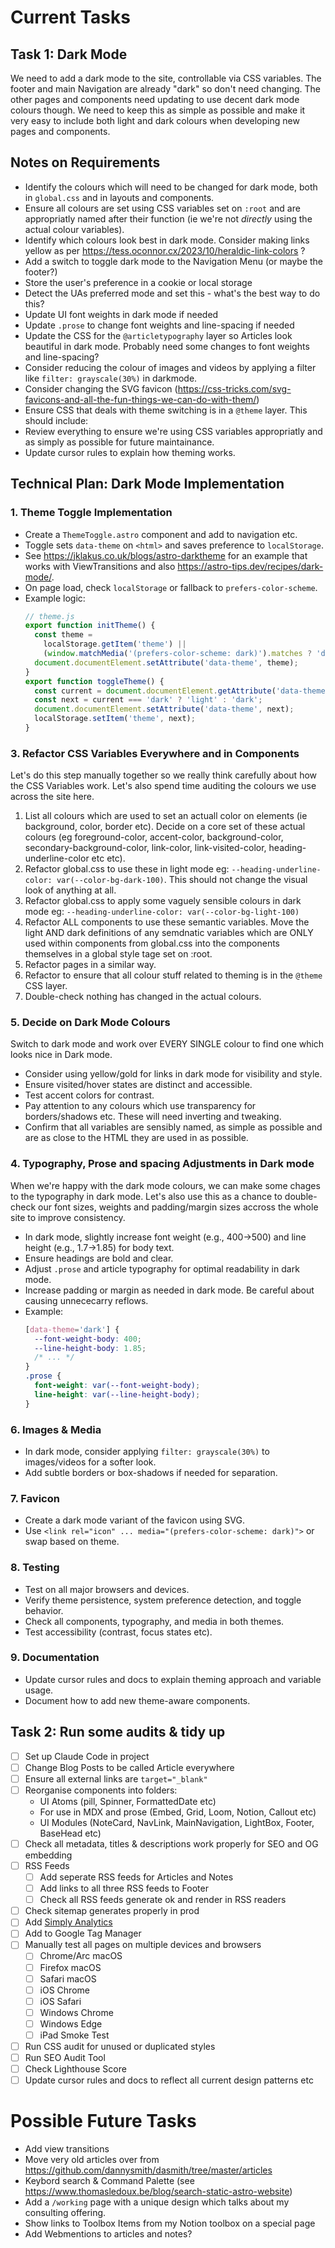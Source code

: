 # Current Tasks

## Task 1: Dark Mode

We need to add a dark mode to the site, controllable via CSS variables. The footer and main Navigation are already "dark" so don't need changing. The other pages and components need updating to use decent dark mode colours though. We need to keep this as simple as possible and make it very easy to include both light and dark colours when developing new pages and components.

## Notes on Requirements

- Identify the colours which will need to be changed for dark mode, both in `global.css` and in layouts and components.
- Ensure all colours are set using CSS variables set on `:root` and are appropriatly named after their function (ie we're not _directly_ using the actual colour variables).
- Identify which colours look best in dark mode. Consider making links yellow as per https://tess.oconnor.cx/2023/10/heraldic-link-colors ?
- Add a switch to toggle dark mode to the Navigation Menu (or maybe the footer?)
- Store the user's preference in a cookie or local storage
- Detect the UAs preferred mode and set this - what's the best way to do this?
- Update UI font weights in dark mode if needed
- Update `.prose` to change font weights and line-spacing if needed
- Update the CSS for the `@articletypography` layer so Articles look beautiful in dark mode. Probably need some changes to font weights and line-spacing?
- Consider reducing the colour of images and videos by applying a filter like `filter: grayscale(30%)` in darkmode.
- Consider changing the SVG favicon (https://css-tricks.com/svg-favicons-and-all-the-fun-things-we-can-do-with-them/)
- Ensure CSS that deals with theme switching is in a `@theme` layer.
  This should include:
- Review everything to ensure we're using CSS variables appropriatly and as simply as possible for future maintainance.
- Update cursor rules to explain how theming works.

## Technical Plan: Dark Mode Implementation

### 1. Theme Toggle Implementation

- Create a `ThemeToggle.astro` component and add to navigation etc.
- Toggle sets `data-theme` on `<html>` and saves preference to `localStorage`.
- See https://jklakus.co.uk/blogs/astro-darktheme for an example that works with ViewTransitions and also https://astro-tips.dev/recipes/dark-mode/.
- On page load, check `localStorage` or fallback to `prefers-color-scheme`.
- Example logic:
  ```js
  // theme.js
  export function initTheme() {
    const theme =
      localStorage.getItem('theme') ||
      (window.matchMedia('(prefers-color-scheme: dark)').matches ? 'dark' : 'light');
    document.documentElement.setAttribute('data-theme', theme);
  }
  export function toggleTheme() {
    const current = document.documentElement.getAttribute('data-theme');
    const next = current === 'dark' ? 'light' : 'dark';
    document.documentElement.setAttribute('data-theme', next);
    localStorage.setItem('theme', next);
  }
  ```

### 3. Refactor CSS Variables Everywhere and in Components

Let's do this step manually together so we really think carefully about how the CSS Variables work.
Let's also spend time auditing the colours we use across the site here.

1. List all colours which are used to set an actuall color on elements (ie background, color, border etc). Decide on a core set of these actual colours (eg foreground-color, accent-color, background-color, secondary-background-color, link-color, link-visited-color, heading-underline-color etc etc).
2. Refactor global.css to use these in light mode eg: `--heading-underline-color: var(--color-bg-dark-100)`. This should not change the visual look of anything at all.
3. Refactor global.css to apply some vaguely sensible colours in dark mode eg: `--heading-underline-color: var(--color-bg-light-100)`
4. Refactor ALL components to use these semantic variables. Move the light AND dark definitions of any semdnatic variables which are ONLY used within components from global.css into the components themselves in a global style tage set on :root.
5. Refactor pages in a similar way.
6. Refactor to ensure that all colour stuff related to theming is in the `@theme` CSS layer.
7. Double-check nothing has changed in the actual colours.

### 5. Decide on Dark Mode Colours

Switch to dark mode and work over EVERY SINGLE colour to find one which looks nice in Dark mode.

- Consider using yellow/gold for links in dark mode for visibility and style.
- Ensure visited/hover states are distinct and accessible.
- Test accent colors for contrast.
- Pay attention to any colours which use transparency for borders/shadows etc. These will need inverting and tweaking.
- Confirm that all variables are sensibly named, as simple as possible and are as close to the HTML they are used in as possible.

### 4. Typography, Prose and spacing Adjustments in Dark mode

When we're happy with the dark mode colours, we can make some chages to the typography in dark mode.
Let's also use this as a chance to double-check our font sizes, weights and padding/margin sizes accross the whole site to improve consistency.

- In dark mode, slightly increase font weight (e.g., 400→500) and line height (e.g., 1.7→1.85) for body text.
- Ensure headings are bold and clear.
- Adjust `.prose` and article typography for optimal readability in dark mode.
- Increase padding or margin as needed in dark mode. Be careful about causing unnececarry reflows.
- Example:
  ```css
  [data-theme='dark'] {
    --font-weight-body: 400;
    --line-height-body: 1.85;
    /* ... */
  }
  .prose {
    font-weight: var(--font-weight-body);
    line-height: var(--line-height-body);
  }
  ```

### 6. Images & Media

- In dark mode, consider applying `filter: grayscale(30%)` to images/videos for a softer look.
- Add subtle borders or box-shadows if needed for separation.

### 7. Favicon

- Create a dark mode variant of the favicon using SVG.
- Use `<link rel="icon" ... media="(prefers-color-scheme: dark)">` or swap based on theme.

### 8. Testing

- Test on all major browsers and devices.
- Verify theme persistence, system preference detection, and toggle behavior.
- Check all components, typography, and media in both themes.
- Test accessibility (contrast, focus states etc).

### 9. Documentation

- Update cursor rules and docs to explain theming approach and variable usage.
- Document how to add new theme-aware components.

## Task 2: Run some audits & tidy up

- [ ] Set up Claude Code in project
- [ ] Change Blog Posts to be called Article everywhere
- [ ] Ensure all external links are `target="_blank"`
- [ ] Reorganise components into folders:
  - UI Atoms (pill, Spinner, FormattedDate etc)
  - For use in MDX and prose (Embed, Grid, Loom, Notion, Callout etc)
  - UI Modules (NoteCard, NavLink, MainNavigation, LightBox, Footer, BaseHead etc)
- [ ] Check all metadata, titles & descriptions work properly for SEO and OG embedding
- [ ] RSS Feeds
  - [ ] Add seperate RSS feeds for Articles and Notes
  - [ ] Add links to all three RSS feeds to Footer
  - [ ] Check all RSS feeds generate ok and render in RSS readers
- [ ] Check sitemap generates properly in prod
- [ ] Add [Simply Analytics](https://www.simpleanalytics.com/)
- [ ] Add to Google Tag Manager
- [ ] Manually test all pages on multiple devices and browsers
  - [ ] Chrome/Arc macOS
  - [ ] Firefox macOS
  - [ ] Safari macOS
  - [ ] iOS Chrome
  - [ ] iOS Safari
  - [ ] Windows Chrome
  - [ ] Windows Edge
  - [ ] iPad Smoke Test
- [ ] Run CSS audit for unused or duplicated styles
- [ ] Run SEO Audit Tool
- [ ] Check Lighthouse Score
- [ ] Update cursor rules and docs to reflect all current design patterns etc

# Possible Future Tasks

- Add view transitions
- Move very old articles over from https://github.com/dannysmith/dasmith/tree/master/articles
- Keybord search & Command Palette (see https://www.thomasledoux.be/blog/search-static-astro-website)
- Add a `/working` page with a unique design which talks about my consulting offering.
- Show links to Toolbox Items from my Notion toolbox on a special page
- Add Webmentions to articles and notes?
